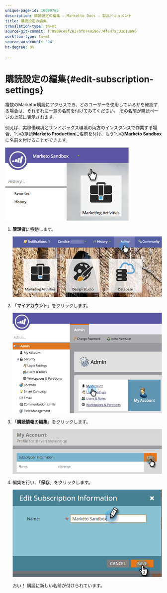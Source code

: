 ```yaml
---
unique-page-id: 10099785
description: 購読設定の編集 — Marketto Docs — 製品ドキュメント
title: 購読設定の編集
translation-type: tm+mt
source-git-commit: f79909ce8f2e37bf0748596774fe47ac03618696
workflow-type: tm+mt
source-wordcount: '94'
ht-degree: 0%

---
```



# 購読設定の編集{#edit-subscription-settings}

複数のMarketor購読にアクセスでき、どのユーザーを使用しているかを確認する場合は、それぞれに一意の名前を付けてみてください。 その名前が購読ページの上部に表示されます。

例えば、実稼働環境とサンドボックス環境の両方のインスタンスで作業する場合、1つの購読&#x200B;**Marketo Production**&#x200B;に名前を付け、もう1つの&#x200B;**Marketo Sandbox**&#x200B;に名前を付けることができます。

![](assets/image2016-4-8-14-3a34-3a28.png)

1. **管理者**&#x200B;に移動します。

   ![](assets/adminhand-1.png)

1. 「**マイアカウント**」をクリックします。

   ![](assets/image2015-6-23-15-3a16-3a52.png)

1. 「**購読情報の編集**」をクリックします。

   ![](assets/image2016-5-24-10-3a34-3a32.png)

1. 編集を行い、「**保存**」をクリックします。

   ![](assets/image2016-5-24-10-3a40-3a6.png)

   おい！ 購読に新しい名前が付けられています。
